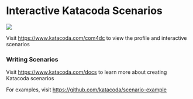 # Interactive Katacoda Scenarios

[![](http://shields.katacoda.com/katacoda/com4dc/count.svg)](https://www.katacoda.com/com4dc "Get your profile on Katacoda.com")

Visit https://www.katacoda.com/com4dc to view the profile and interactive scenarios

### Writing Scenarios
Visit https://www.katacoda.com/docs to learn more about creating Katacoda scenarios

For examples, visit https://github.com/katacoda/scenario-example
